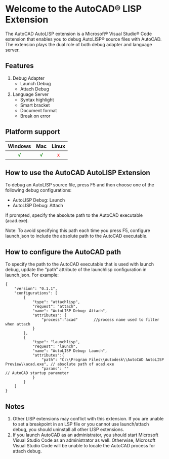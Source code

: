 # Welcome to the AutoCAD® LISP Extension

The AutoCAD AutoLISP extension is a Microsoft® Visual Studio® Code extension that enables you to debug AutoLISP® source files with AutoCAD. The extension plays the dual role of both debug adapter and language server.

## Features
1. Debug Adapter
    * Launch Debug
    * Attach Debug
2. Language Server
    * Syntax highlight
    * Smart bracket
    * Document format
    * Break on error

## Platform support
Windows | Mac | Linux |
:-------: | :---: | :-------: |
<font color=green>√</font> | <font color=green>√</font> | <font color=red>x</font> |

## How to use the AutoCAD AutoLISP Extension
To debug an AutoLISP source file, press F5 and then choose one of the following debug configurations:
- AutoLISP Debug: Launch
- AutoLISP Debug: Attach

If prompted, specify the absolute path to the AutoCAD executable (acad.exe).

Note: To avoid specifying this path each time you press F5, configure launch.json to include the absolute path to the AutoCAD executable.

## How to configure the AutoCAD path
To specify the path to the AutoCAD executable that is used with launch debug, update the “path” attribute of the launchlisp configuration in launch.json. For example:
```
{
    "version": "0.1.1",
    "configurations": [
        {
            "type": "attachlisp",
            "request": "attach",
            "name": "AutoLISP Debug: Attach",
            "attributes": {
                "process":"acad"       //process name used to filter when attach
            }
        },
        {
            "type": "launchlisp",
            "request": "launch",
            "name": "AutoLISP Debug: Launch",
            "attributes":{
                "path": "C:\\Program Files\\Autodesk\\AutoCAD AutoLISP Preview\\acad.exe", // absolute path of acad.exe
                "params": ""                                                               // AutoCAD startup parameter
            }
        }
    ]
}
```

## Notes
1.	Other LISP extensions may conflict with this extension. If you are unable to set a breakpoint in an LSP file or you cannot use launch/attach debug, you should uninstall all other LISP extensions.
2.	If you launch AutoCAD as an administrator, you should start Microsoft Visual Studio Code as an administrator as well. Otherwise, Microsoft Visual Studio Code will be unable to locate the AutoCAD process for attach debug.


